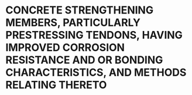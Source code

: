 # CONCRETE STRENGTHENING MEMBERS, PARTICULARLY PRESTRESSING TENDONS, HAVING IMPROVED CORROSION RESISTANCE AND OR BONDING CHARACTERISTICS, AND METHODS RELATING THERETO
